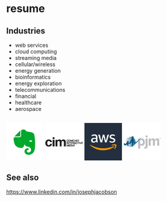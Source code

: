 # resume
## Industries
* web services
* cloud computing
* streaming media
* cellular/wireless
* energy generation
* bioinformatics
* energy exploration
* telecommunications
* financial
* healthcare
* aerospace

##
![Evernote Logo](images/evernote.png)
![CIM Logo](images/cim.png)
![AWS Logo](images/aws.png)
![PJM Logo](images/pjm.png)

## See also
https://www.linkedin.com/in/josephjacobson

